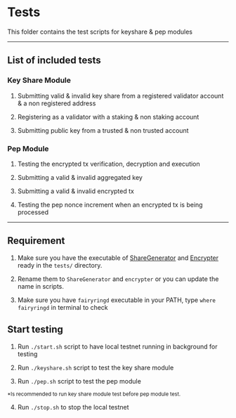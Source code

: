 # Tests

This folder contains the test scripts for keyshare & pep modules

---

## List of included tests

### Key Share Module

1. Submitting valid & invalid key share from a registered validator account & a non registered address

2. Registering as a validator with a staking & non staking account

3. Submitting public key from a trusted & non trusted account

### Pep Module

1. Testing the encrypted tx verification, decryption and execution

2. Submitting a valid & invalid aggregated key

3. Submitting a valid & invalid encrypted tx

4. Testing the pep nonce increment when an encrypted tx is being processed

---

## Requirement

1. Make sure you have the executable of [ShareGenerator](https://github.com/FairBlock/ShareGenerator) and [Encrypter](https://github.com/FairBlock/encrypter) ready in the `tests/` directory.

2. Rename them to `ShareGenerator` and `encrypter` or you can update the name in scripts.

3. Make sure you have `fairyringd` executable in your PATH, type `where fairyringd` in terminal to check

## Start testing

1. Run `./start.sh` script to have local testnet running in background for testing


2. Run `./keyshare.sh` script to test the key share module


3. Run `./pep.sh` script to test the pep module

<small>*Is recommended to run key share module test before pep module test.</small>

4. Run `./stop.sh` to stop the local testnet